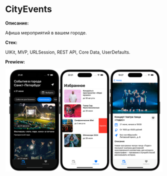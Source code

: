 # CityEvents

**Описание:**

Афиша мероприятий в вашем городе.

**Стек:**

UIKit, MVP, URLSession, REST API, Core Data, UserDefaults.

**Prewiew:**

![Image alt](https://github.com/efimovmay/CityEvents/blob/develop/Screen.png)
